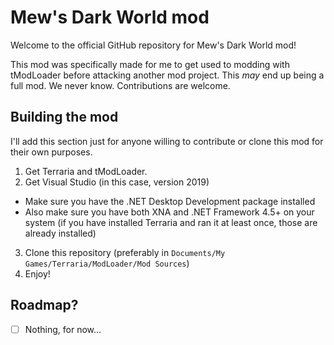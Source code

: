 # Mew's Dark World mod
 Welcome to the official GitHub repository for Mew's Dark World mod!

 This mod was specifically made for me to get used to modding with tModLoader before attacking another mod project. This *may* end up being a full mod. We never know.
 Contributions are welcome.

## Building the mod
 I'll add this section just for anyone willing to contribute or clone this mod for their own purposes.

 1. Get Terraria and tModLoader.
 2. Get Visual Studio (in this case, version 2019)
   - Make sure you have the .NET Desktop Development package installed
   - Also make sure you have both XNA and .NET Framework 4.5+ on your system (if you have installed Terraria and ran it at least once, those are already installed)
 3. Clone this repository (preferably in `Documents/My Games/Terraria/ModLoader/Mod Sources`)
 4. Enjoy!

## Roadmap?
 - [ ] Nothing, for now...